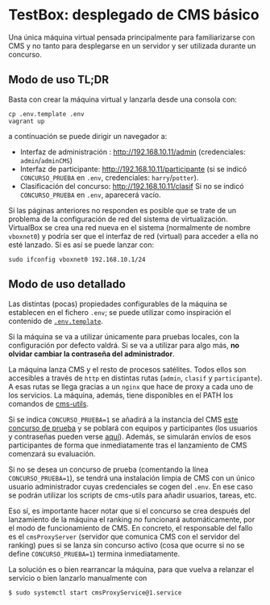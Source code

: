 # TestBox: desplegado de CMS básico

Una única máquina virtual pensada principalmente para familiarizarse
con CMS y no tanto para desplegarse en un servidor y ser utilizada durante
un concurso.

## Modo de uso TL;DR

Basta con crear la máquina virtual y lanzarla desde una consola con:

```shell
cp .env.template .env
vagrant up
```

a continuación se puede dirigir un navegador a:

- Interfaz de administración : http://192.168.10.11/admin (credenciales: `admin`/`adminCMS`)
- Interfaz de participante: http://192.168.10.11/participante (si se indicó `CONCURSO_PRUEBA` en `.env`, credenciales: `harry`/`potter`).
- Clasificación del concurso: http://192.168.10.11/clasif Si no se indicó
`CONCURSO_PRUEBA` en `.env`, aparecerá vacío.

Si las páginas anteriores no responden es posible que se trate de un
problema de la configuración de red del sistema de virtualización. 
VirtualBox se crea una red nueva en el sistema (normalmente de
nombre `vboxnet0`) y podría ser que el interfaz de red (virtual) para
acceder a ella no esté lanzado. Si es así se puede lanzar con:

```shell
sudo ifconfig vboxnet0 192.168.10.1/24
```

## Modo de uso detallado

Las distintas (pocas) propiedades configurables de la máquina se establecen
en el fichero `.env`; se puede utilizar como inspiración el contenido de
[`.env.template`](.env.template).

Si la máquina se va a utilizar únicamente para pruebas locales, con la
configuración por defecto valdrá. Si se va a utilizar para algo más,
**no olvidar cambiar la contraseña del administrador**.

La máquina lanza CMS y el resto de procesos satélites. Todos ellos son accesibles a través de `http` en distintas rutas (`admin`, `clasif` y `participante`). A esas
rutas se llega gracias a un `nginx` que hace de proxy a cada uno de
los servicios. La máquina, además, tiene disponibles en el PATH los comandos de
[cms-utils](https://github.com/olimpiada-informatica/cms-utils).

Si se indica `CONCURSO_PRUEBA=1` se añadirá a la instancia del CMS
[este concurso de prueba](https://github.com/olimpiada-informatica/cms-ejemplo-concurso)
y se poblará con equipos y participantes (los usuarios y contraseñas
pueden verse [aquí](https://docs.google.com/spreadsheets/d/1DNZ4kaNdbEPauDCkgZ28x01FDKPuLsbMpns1tRb0k-o/)).
Además, se simularán envíos de esos participantes de forma que inmediatamente
tras el lanzamiento de CMS comenzará su evaluación.

Si no se desea un concurso de prueba (comentando la línea `CONCURSO_PRUEBA=1`),
se tendrá una instalación limpia de CMS con
un único usuario administrador cuyas credenciales se cogen del `.env`. En ese caso
se podrán utilizar los scripts de cms-utils para añadir usuarios, tareas, etc.

Eso sí, es importante hacer notar que si el concurso se crea después del lanzamiento
de la máquina el ranking *no* funcionará automáticamente, por el modo de funcionamiento
de CMS. En concreto, el responsable del fallo es el `cmsProxyServer` (servidor que comunica
CMS con el servidor del ranking) pues si se lanza sin concurso activo (cosa
que ocurre si no se define `CONCURSO_PRUEBA=1`) termina inmediatamente.

La solución es o bien rearrancar la máquina, para que vuelva a relanzar el servicio o bien
lanzarlo manualmente con

```bash
$ sudo systemctl start cmsProxyService@1.service
```
